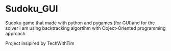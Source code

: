 # Sudoku_GUI
Sudoku game that made with python and pygames (for GUI)and for the solver i am using backtracking algortihm with Object-Oriented programming approach

Project insipired by TechWithTim
